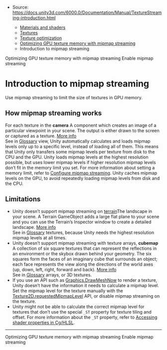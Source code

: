 * Source: https://docs.unity3d.com/6000.0/Documentation/Manual/TextureStreaming-introduction.html

  * [Materials and shaders](https://docs.unity3d.com/6000.0/Documentation/Manual/materials-and-shaders.html)
  * [Textures](https://docs.unity3d.com/6000.0/Documentation/Manual/Textures-landing.html)
  * [Texture optimization](https://docs.unity3d.com/6000.0/Documentation/Manual/TextureLoading.html)
  * [Optimizing GPU texture memory with mipmap streaming](https://docs.unity3d.com/6000.0/Documentation/Manual/TextureStreaming.html)
  * Introduction to mipmap streaming


[](https://docs.unity3d.com/6000.0/Documentation/Manual/TextureStreaming.html)
Optimizing GPU texture memory with mipmap streaming
[](https://docs.unity3d.com/6000.0/Documentation/Manual/TextureStreaming-use.html)
Enable mipmap streaming
# Introduction to mipmap streaming
Use mipmap streaming to limit the size of textures in GPU memory.
## How mipmap streaming works
For each texture in the **camera** A component which creates an image of a particular viewpoint in your scene. The output is either drawn to the screen or captured as a texture. [More info](https://docs.unity3d.com/6000.0/Documentation/Manual/CamerasOverview.html)  
See in [Glossary](https://docs.unity3d.com/6000.0/Documentation/Manual/Glossary.html#Camera) view, Unity automatically calculates and loads mipmap levels only up to a specific level, instead of loading all of them. This means that Unity only transfers some mipmap levels per texture from disk to the CPU and the GPU.
Unity loads mipmap levels at the highest resolution possible, but uses lower mipmap levels if higher resolution mipmap levels don’t fit in the memory limit you set. For more information about setting a memory limit, refer to [Configure mipmap streaming](https://docs.unity3d.com/6000.0/Documentation/Manual/TextureStreaming-configure.html).
Unity caches mipmap levels on the GPU, to avoid repeatedly loading mipmap levels from disk and the CPU.
## Limitations
  * Unity doesn’t support mipmap streaming on [terrain](https://docs.unity3d.com/6000.0/Documentation/Manual/script-Terrain.html)The landscape in your scene. A Terrain GameObject adds a large flat plane to your scene and you can use the Terrain’s Inspector window to create a detailed landscape. [More info](https://docs.unity3d.com/6000.0/Documentation/Manual/terrain-UsingTerrains.html)  
See in [Glossary](https://docs.unity3d.com/6000.0/Documentation/Manual/Glossary.html#Terrain) textures, because Unity needs the highest resolution mipmap levels at all times.
  * Unity doesn’t support mipmap streaming with texture arrays, **cubemap** A collection of six square textures that can represent the reflections in an environment or the skybox drawn behind your geometry. The six squares form the faces of an imaginary cube that surrounds an object; each face represents the view along the directions of the world axes (up, down, left, right, forward and back). [More info](https://docs.unity3d.com/6000.0/Documentation/Manual/class-Cubemap-landing.html)  
See in [Glossary](https://docs.unity3d.com/6000.0/Documentation/Manual/Glossary.html#Cubemap) arrays, or 3D textures.
  * If you use an API such as [Graphics.DrawMeshNow](https://docs.unity3d.com/6000.0/Documentation/ScriptReference/Graphics.DrawMeshNow.html) to render a texture, Unity doesn’t have the information it needs to calculate a mipmap level. Set the mipmap level for the texture manually with the [Texture2D.requestedMipmapLevel](https://docs.unity3d.com/6000.0/Documentation/ScriptReference/Texture2D-requestedMipmapLevel.html) API, or disable mipmap streaming on the texture.
  * Unity might not be able to calculate the correct mipmap level for textures that don’t use the special `_ST` property for texture tiling and offset. For more information about the `_ST` property, refer to [Accessing shader properties in Cg/HLSL](https://docs.unity3d.com/6000.0/Documentation/Manual/SL-PropertiesInPrograms.html).


* * *
[](https://docs.unity3d.com/6000.0/Documentation/Manual/TextureStreaming.html)
Optimizing GPU texture memory with mipmap streaming
[](https://docs.unity3d.com/6000.0/Documentation/Manual/TextureStreaming-use.html)
Enable mipmap streaming
